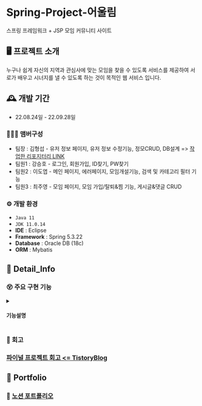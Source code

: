 # Spring-Project-어울림

스프링 프레임워크 + JSP 모임 커뮤니티 사이트


## 🖥️ 프로젝트 소개
누구나 쉽게 자신의 지역과 관심사에 맞는 모임을 찾을 수 있도록 서비스를 제공하여 
서로가 배우고 시너지를 낼 수 있도록 하는 것이 목적인 웹 서비스 입니다.
<br>

## 🕰️ 개발 기간
* 22.08.24일 - 22.09.28일

### 🧑‍🤝‍🧑 맴버구성
 - 팀장  : 김형섭 - 유저 정보 페이지, 유저 정보 수정기능, 정모CRUD, DB설계 => [작업한 리포지터리 LINK](https://github.com/HyeongSeop-Kim/final-project)
 - 팀원1 : 강승호 - 로그인, 회원가입, ID찾기, PW찾기
 - 팀원2 : 이도엽 - 메인 페이지, 에러페이지, 모임개설기능, 검색 및 카테고리 필터 기능
 - 팀원3 : 최주영 - 모임 페이지, 모임 가입/탈퇴&찜 기능, 게시글&댓글 CRUD

### ⚙️ 개발 환경
- `Java 11`
- `JDK 11.0.14`
- **IDE** : Eclipse
- **Framework** : Spring 5.3.22
- **Database** : Oracle DB (18c)
- **ORM** : Mybatis

## 📌 Detail_Info

### 😵 주요 구현 기능
<details>
  <summary><h4>기능설명</h4></summary>

<!-- summary 아래 한칸 공백 두고 내용 삽입 -->
<details>
    <summary><h4>1. 검색기능 구현</h4></summary>
 
- 카테고리 검색, 카테고리+모임명 이 검색될 수 있도록 하는게 구현 목표입니다.<br>
  <h5>Controller</h5>  
 
  - Controller에서는 사용자 요청을 받고, Service, Mapper를 통해 사용자가 요청한 정보를 불러 옵니다.<br>
  - @RequestParam 어노테이션을 이용하여 URL의 요청 매개변수에 들어있는 기본타입 인자를 메서드로 받습니다.<br>
  - 모임 리스트를 불러오는 기능이기에 페이징처리도 함께 해줍니다.<br>
     <img src="https://user-images.githubusercontent.com/100770645/212907670-fa2e3c91-0a0e-425b-a700-28917fd9979e.PNG">
  
  <h5>Service</h5>
 
  - 사용자가 요청한 검색정보와 페이지정보를 Map에 담아 Mapper로 전달합니다.<br>
     <img src="https://user-images.githubusercontent.com/100770645/212885427-874cf1a6-02b6-4a94-9269-15791730917a.PNG">
 
  <h5>Mapper</h5>
 
  - 조건에 따른 검색기능 구현을 위해 기존 검색 쿼리를 동적 쿼리로 변환 하였습니다.  
     <img src="https://user-images.githubusercontent.com/100770645/212850520-8382511c-91d5-4ec1-b009-d9877d98bd72.PNG">       
 
  - 사용자가 검색조건을 사용하지 않았을 때는 전체 모임 리스트를 불러오고<br> 
  - 카테고리를 선택하거나, 따로 검색을 하거나 둘다 입력하거나 하면 그 조건에 맞춰 모임 리스트를 불러옵니다.<br>
</details>
<details>
    <summary><h4>2. 모임개설 기능 구현</h4></summary> 

- 개인당 가입가능 모임 수를 5개로 제한하기로 설정
  <h5>Controller</h5>
 
  - 화면단에서 사용자에게 지역, 모임제목, 모임정보, 관심사, 정원수 등의 정보를 받아옵니다.<br>
  - 로그인된 계정에 가입되어있는 모임의 수가 5개를 넘지 않는다는 조건에 충족할시 DB에 저장 합니다.
     <img src="https://user-images.githubusercontent.com/100770645/212967066-aefdbb3f-7fa0-4646-8c2e-ca2d8ce6954e.PNG">
 
  <h5>JS</h5>
 
  - 개설 시에 조건에 부합하는 사용자 요청 정보를 formData에 담아 Controller로 넘겨줍니다.<br>
     <img src="https://user-images.githubusercontent.com/100770645/213141347-85ff61b2-261a-4c8d-99d4-5f00f75b7ecc.PNG">
 
  <h5>Mapper</h5>
 
  - 조건에 부합하는  정보를 DB에 저장합니다.  
     <img src="https://user-images.githubusercontent.com/100770645/213175872-e29b8fde-9cf4-40bc-9553-014a44ec929f.PNG">       
</details>
<details>
    <summary><h4>3. JSP 공통 에러 페이지 구현</h4></summary> 
 
  - 공통 에러 페이지를 설정해 두지 않으면 웹 컨테이너가 제공하는 기본 에러 페이지가 출력되는데<br>
  - 해당 페이지 내용에 어떤 오류인지에 대한 정보가 출력되기 때문에 보안상 문제가 있으며<br>
  - 또 미관상 보기에 좋지 않으니 사용자 편의를 증진 시키기 위해 구현 합니다.<br>
      <img src="https://user-images.githubusercontent.com/100770645/213181824-19865af6-25a6-4fa8-9f28-7bb03cfe24e3.PNG"><br>
  - Web.xml에 error-page태그를 활용하여 간단하게 JSP페이지와 연동할 수 있었습니다.<br>
 
      <img src="https://user-images.githubusercontent.com/100770645/213184377-75f82821-8377-4916-bc67-415fd624faa4.PNG"><br>
  - 페이지 오류 발생시 연결해둔 공통 JSP페이지로 자동 넘어가 사용자 편의성을 올릴 수 있었습니다.
 </details>
 </details>
 
### 😤 회고

  ### [파이널 프로젝트 회고 <= TistoryBlog](https://dohyoup.tistory.com/entry/%ED%8C%8C%EC%9D%B4%EB%84%90-%ED%94%84%EB%A1%9C%EC%A0%9D%ED%8A%B8-%ED%9A%8C%EA%B3%A0) 
## 📜 Portfolio

### 📒 [노션 포트폴리오](https://www.notion.so/87662a3c2aef4ac7a1a38a7af370cd5f?p=53c2b32d45204bb890521e7106585cc1&pm=c)

